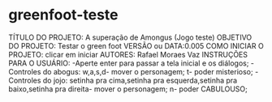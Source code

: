 # greenfoot-teste
TÍTULO DO PROJETO: A superação de Amongus (Jogo teste)
OBJETIVO DO PROJETO: Testar o green foot
VERSÃO ou DATA:0.005
COMO INICIAR O PROJETO: clicar em iniciar
AUTORES: Rafael Moraes Vaz
INSTRUÇÕES PARA O USUÁRIO: 
-Aperte enter para passar a tela inicial e os diálogos;
-Controles do abogus: w,a,s,d- mover o personagem; t- poder misterioso;
-Controles do jojo: setinha pra cima,setinha pra esquerda,setinha pra baixo,setinha pra direita- mover o personagem; n- poder CABULOUSO;
